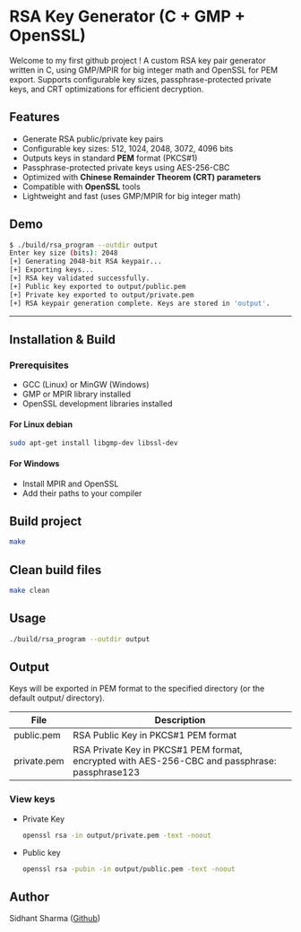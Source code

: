 # RSA Key Generator (C + GMP + OpenSSL)
Welcome to my first github project !
A custom RSA key pair generator written in C, using GMP/MPIR for big integer math and OpenSSL for PEM export. Supports configurable key sizes, passphrase-protected private keys, and CRT optimizations for efficient decryption.

##  Features

- Generate RSA public/private key pairs
- Configurable key sizes: 512, 1024, 2048, 3072, 4096 bits
- Outputs keys in standard **PEM** format (PKCS#1)
- Passphrase-protected private keys using AES-256-CBC
- Optimized with **Chinese Remainder Theorem (CRT) parameters**
- Compatible with **OpenSSL** tools
- Lightweight and fast (uses GMP/MPIR for big integer math)

##  Demo

```bash
$ ./build/rsa_program --outdir output
Enter key size (bits): 2048
[+] Generating 2048-bit RSA keypair...
[+] Exporting keys...
[+] RSA key validated successfully.
[+] Public key exported to output/public.pem
[+] Private key exported to output/private.pem
[+] RSA keypair generation complete. Keys are stored in 'output'.
```

---

##  Installation & Build
### Prerequisites 
- GCC (Linux) or MinGW (Windows)
- GMP or MPIR library installed
- OpenSSL development libraries installed
#### For Linux debian
```bash
sudo apt-get install libgmp-dev libssl-dev
```
#### For Windows
- Install MPIR and OpenSSL
- Add their paths to your compiler

## Build project
```bash
make
```
## Clean build files
```bash
make clean
```
## Usage
```bash
./build/rsa_program --outdir output
```

## Output
Keys will be exported in PEM format to the specified directory (or the default output/ directory).

| File  | Description |
| ------------- | ------------- |
| public.pem | RSA Public Key in PKCS#1 PEM format|
| private.pem | RSA Private Key in PKCS#1 PEM format, encrypted with AES-256-CBC and passphrase: passphrase123  |

### View keys
- Private Key
  ```bash
  openssl rsa -in output/private.pem -text -noout
  ```
- Public key
  ```bash
  openssl rsa -pubin -in output/public.pem -text -noout
  ```
## Author
Sidhant Sharma ([Github](www.github.com/sidhantsharma24))







